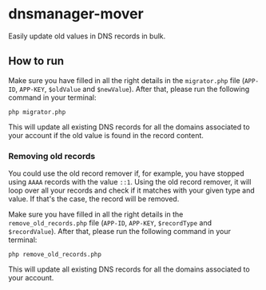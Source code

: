 # dnsmanager-mover
Easily update old values in DNS records in bulk.

## How to run
Make sure you have filled in all the right details in the `migrator.php` file (`APP-ID`, `APP-KEY`, `$oldValue` and `$newValue`).
After that, please run the following command in your terminal:

``
php migrator.php
``

This will update all existing DNS records for all the domains associated to your account if the old value is found in the record content.

### Removing old records
You could use the old record remover if, for example, you have stopped using `AAAA` records with the value `::1`. Using the old record remover, it will loop over all your records and check if it matches with your given type and value. If that's the case, the record will be removed.

Make sure you have filled in all the right details in the `remove_old_records.php` file (`APP-ID`, `APP-KEY`, `$recordType` and `$recordValue`).
After that, please run the following command in your terminal:

``
php remove_old_records.php
``

This will update all existing DNS records for all the domains associated to your account.